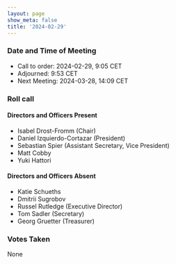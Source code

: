 ```yaml
---
layout: page
show_meta: false
title: '2024-02-29'
---
```


### Date and Time of Meeting

* Call to order: 2024-02-29, 9:05 CET
* Adjourned: 9:53 CET
* Next Meeting: 2024-03-28, 14:09 CET

### Roll call

#### Directors and Officers Present

* Isabel Drost-Fromm (Chair)
* Daniel Izquierdo-Cortazar (President)
* Sebastian Spier (Assistant Secretary, Vice President)
* Matt Cobby
* Yuki Hattori

#### Directors and Officers Absent

* Katie Schueths
* Dmitrii Sugrobov
* Russel Rutledge (Executive Director)
* Tom Sadler (Secretary)
* Georg Gruetter (Treasurer)

### Votes Taken

None
